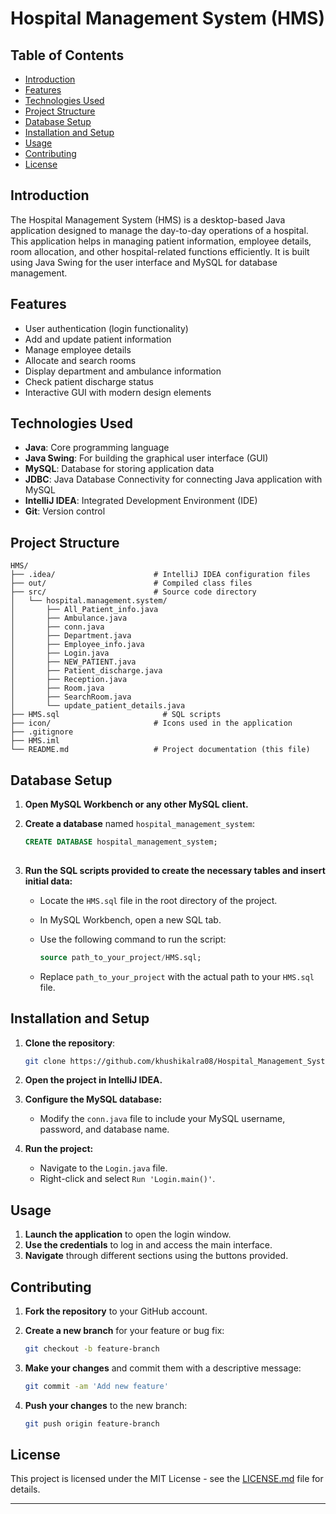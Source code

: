 # Hospital Management System (HMS)

## Table of Contents
- [Introduction](#introduction)
- [Features](#features)
- [Technologies Used](#technologies-used)
- [Project Structure](#project-structure)
- [Database Setup](#database-setup)
- [Installation and Setup](#installation-and-setup)
- [Usage](#usage)
- [Contributing](#contributing)
- [License](#license)

## Introduction
The Hospital Management System (HMS) is a desktop-based Java application designed to manage the day-to-day operations of a hospital. This application helps in managing patient information, employee details, room allocation, and other hospital-related functions efficiently. It is built using Java Swing for the user interface and MySQL for database management.

## Features
- User authentication (login functionality)
- Add and update patient information
- Manage employee details
- Allocate and search rooms
- Display department and ambulance information
- Check patient discharge status
- Interactive GUI with modern design elements

## Technologies Used
- **Java**: Core programming language
- **Java Swing**: For building the graphical user interface (GUI)
- **MySQL**: Database for storing application data
- **JDBC**: Java Database Connectivity for connecting Java application with MySQL
- **IntelliJ IDEA**: Integrated Development Environment (IDE)
- **Git**: Version control

## Project Structure

```plaintext
HMS/
├── .idea/                      # IntelliJ IDEA configuration files
├── out/                        # Compiled class files
├── src/                        # Source code directory
│   └── hospital.management.system/
│       ├── All_Patient_info.java
│       ├── Ambulance.java
│       ├── conn.java
│       ├── Department.java
│       ├── Employee_info.java
│       ├── Login.java
│       ├── NEW_PATIENT.java
│       ├── Patient_discharge.java
│       ├── Reception.java
│       ├── Room.java
│       ├── SearchRoom.java
│       └── update_patient_details.java
├── HMS.sql                       # SQL scripts
├── icon/                       # Icons used in the application
├── .gitignore
├── HMS.iml
└── README.md                   # Project documentation (this file)
```

## Database Setup

1. **Open MySQL Workbench or any other MySQL client.**

2. **Create a database** named `hospital_management_system`:

   ```sql
   CREATE DATABASE hospital_management_system;
  
3. **Run the SQL scripts provided to create the necessary tables and insert initial data:**

   - Locate the `HMS.sql` file in the root directory of the project.
   - In MySQL Workbench, open a new SQL tab.
   - Use the following command to run the script:

     ```sql
     source path_to_your_project/HMS.sql;
     ```

   - Replace `path_to_your_project` with the actual path to your `HMS.sql` file.

## Installation and Setup

1. **Clone the repository**:

   ```bash
   git clone https://github.com/khushikalra08/Hospital_Management_System.git

2. **Open the project in IntelliJ IDEA.**

3. **Configure the MySQL database:**

    - Modify the `conn.java` file to include your MySQL username, password, and database name.

4. **Run the project:**

    - Navigate to the `Login.java` file.
    - Right-click and select `Run 'Login.main()'`.

## Usage

1. **Launch the application** to open the login window.
2. **Use the credentials** to log in and access the main interface.
3. **Navigate** through different sections using the buttons provided.

## Contributing

1. **Fork the repository** to your GitHub account.
2. **Create a new branch** for your feature or bug fix:
   ```bash
   git checkout -b feature-branch
3. **Make your changes** and commit them with a descriptive message:

   ```bash
   git commit -am 'Add new feature'
4. **Push your changes** to the new branch:

   ```bash
   git push origin feature-branch

## License

This project is licensed under the MIT License - see the [LICENSE.md](LICENSE.md) file for details.


---
